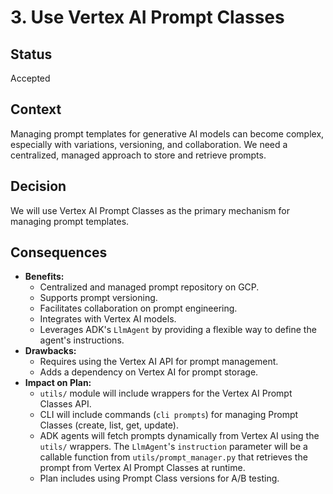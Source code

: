 # 3. Use Vertex AI Prompt Classes

## Status

Accepted

## Context

Managing prompt templates for generative AI models can become complex, especially with variations, versioning, and collaboration. We need a centralized, managed approach to store and retrieve prompts.

## Decision

We will use Vertex AI Prompt Classes as the primary mechanism for managing prompt templates.

## Consequences

*   **Benefits:**
    *   Centralized and managed prompt repository on GCP.
    *   Supports prompt versioning.
    *   Facilitates collaboration on prompt engineering.
    *   Integrates with Vertex AI models.
    *   Leverages ADK's `LlmAgent` by providing a flexible way to define the agent's instructions.
*   **Drawbacks:**
    *   Requires using the Vertex AI API for prompt management.
    *   Adds a dependency on Vertex AI for prompt storage.
*   **Impact on Plan:**
    *   `utils/` module will include wrappers for the Vertex AI Prompt Classes API.
    *   CLI will include commands (`cli prompts`) for managing Prompt Classes (create, list, get, update).
    *   ADK agents will fetch prompts dynamically from Vertex AI using the `utils/` wrappers. The `LlmAgent`'s `instruction` parameter will be a callable function from `utils/prompt_manager.py` that retrieves the prompt from Vertex AI Prompt Classes at runtime.
    *   Plan includes using Prompt Class versions for A/B testing.
